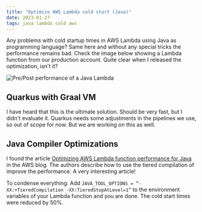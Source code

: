 ```yaml
---
title: "Optimize AWS Lambda cold start (Java)"
date: 2023-01-27
tags: java lambda cold aws
---
```

Any problems with cold startup times in AWS Lambda using Java as programming language? Same here and without any special tricks
the performance remains bad. Check the image below showing a Lambda function from our production account. Quite clear when I
released the optimization, isn't it?

![Pre/Post performance of a Java Lambda](/assets/posts/20230127-lambda-metrics.png)

## Quarkus with Graal VM

I have heard that this is the ultimate solution. Should be very fast, but I didn't evaluate it. Quarkus needs some adjustments
in the pipelines we use, so out of scope for now. But we are working on this as well.

## Java Compiler Optimizations

I found the article [Optimizing AWS Lambda function performance for Java](https://aws.amazon.com/blogs/compute/optimizing-aws-lambda-function-performance-for-java/)
in the AWS blog. The authors describe how to use the tiered compilation of improve the performance. A very interesting article!

To condense everything: Add `JAVA_TOOL_OPTIONS = “-XX:+TieredCompilation -XX:TieredStopAtLevel=1”` to the environment variables
of your Lambda function and you are done. The cold start times were reduced by 50%.
